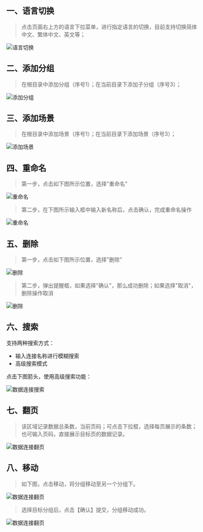 ## 一、语言切换
> 点击页面右上方的语言下拉菜单，进行指定语言的切换，目前支持切换简体中文、繁体中文、英文等；

![语言切换](../img/function_general/语言切换.png)

## 二、添加分组
> 在根目录中添加分组（序号1）；在当前目录下添加子分组（序号3）；

![添加分组](../img/function_general/添加分组.png)

## 三、添加场景
> 在根目录中添加场景（序号1）；在当前目录下添加场景（序号3）；

![添加场景](../img/function_general/添加场景.png)

## 四、重命名
> 第一步，点击如下图所示位置，选择"重命名"

![重命名](../img/function_general/重命名入口.png)

> 第二步，在下图所示输入框中输入新名称后，点击确认，完成重命名操作

![重命名](../img/function_general/重命名.png)

## 五、删除
> 第一步，点击如下图所示位置，选择"删除"

![删除](../img/function_general/删除入口.png)

> 第二步，弹出提醒框，如果选择"确认"，那么成功删除；如果选择"取消"，删除操作取消

![删除](../img/function_general/删除.png)
## 六、搜索
支持两种搜索方式：

- 输入连接名称进行模糊搜索
- 高级搜索模式

点击下图箭头，使用高级搜索功能：

![数据连接搜索](../img/function_general/搜索.png)
## 七、翻页
> 该区域记录数据总条数，当前页码；可点击下拉框，选择每页展示的条数；也可输入页码，直接展示目标页的数据记录。

![数据连接翻页](../img/function_general/翻页.png)
## 八、移动
> 如下图，点击移动，将分组移动至另一个分组下。

![数据连接翻页](../img/function_general/移动入口.png)

> 选择目标分组后，点击【确认】提交，分组移动成功。

![数据连接翻页](../img/function_general/移动.png)





















